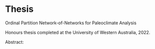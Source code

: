 # Thesis
Ordinal Partition Network-of-Networks for Paleoclimate Analysis

Honours thesis completed at the University of Western Australia, 2022.

Abstract:
